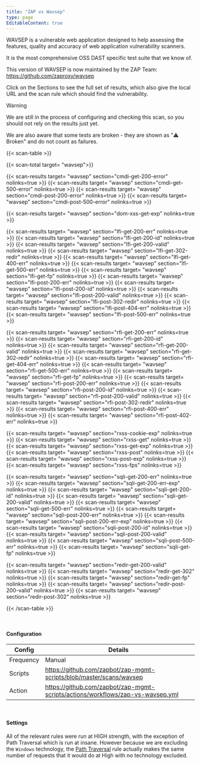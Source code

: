 ```yaml
---
title: "ZAP vs Wavsep"
type: page
EditableContent: true
---
```

WAVSEP is a vulnerable web application designed to help assessing the features, quality and accuracy of web application vulnerability scanners.

It is the most comprehensive OSS DAST specific test suite that we know of.

This version of WAVSEP is now maintained by the ZAP Team: https://github.com/zaproxy/wavsep

Click on the Sections to see the full set of results, which also give the local URL and the scan rule which should find the vulnerability.

> [!WARNING]
> We are still in the process of configuring and checking this scan, so you should not rely on the results just yet.

We are also aware that some tests are broken - they are shown as "⚠️ Broken" and do not count as failures.

{{< scan-table >}}

  {{< scan-total target= "wavsep">}}

  {{< scan-results target= "wavsep" section="cmdi-get-200-error" nolinks=true >}}
  {{< scan-results target= "wavsep" section="cmdi-get-500-error" nolinks=true >}}
  {{< scan-results target= "wavsep" section="cmdi-post-200-error" nolinks=true >}}
  {{< scan-results target= "wavsep" section="cmdi-post-500-error" nolinks=true >}}

  {{< scan-results target= "wavsep" section="dom-xss-get-exp" nolinks=true >}}
  
  {{< scan-results target= "wavsep" section="lfi-get-200-err" nolinks=true >}}
  {{< scan-results target= "wavsep" section="lfi-get-200-id" nolinks=true >}}
  {{< scan-results target= "wavsep" section="lfi-get-200-valid" nolinks=true >}}
  {{< scan-results target= "wavsep" section="lfi-get-302-redir" nolinks=true >}}
  {{< scan-results target= "wavsep" section="lfi-get-400-err" nolinks=true >}}
  {{< scan-results target= "wavsep" section="lfi-get-500-err" nolinks=true >}}
  {{< scan-results target= "wavsep" section="lfi-get-fp" nolinks=true >}}
  {{< scan-results target= "wavsep" section="lfi-post-200-err" nolinks=true >}}
  {{< scan-results target= "wavsep" section="lfi-post-200-id" nolinks=true >}}
  {{< scan-results target= "wavsep" section="lfi-post-200-valid" nolinks=true >}}
  {{< scan-results target= "wavsep" section="lfi-post-302-redir" nolinks=true >}}
  {{< scan-results target= "wavsep" section="lfi-post-404-err" nolinks=true >}}
  {{< scan-results target= "wavsep" section="lfi-post-500-err" nolinks=true >}}

  {{< scan-results target= "wavsep" section="rfi-get-200-err" nolinks=true >}}
  {{< scan-results target= "wavsep" section="rfi-get-200-id" nolinks=true >}}
  {{< scan-results target= "wavsep" section="rfi-get-200-valid" nolinks=true >}}
  {{< scan-results target= "wavsep" section="rfi-get-302-redir" nolinks=true >}}
  {{< scan-results target= "wavsep" section="rfi-get-404-err" nolinks=true >}}
  {{< scan-results target= "wavsep" section="rfi-get-500-err" nolinks=true >}}
  {{< scan-results target= "wavsep" section="rfi-get-fp" nolinks=true >}}
  {{< scan-results target= "wavsep" section="rfi-post-200-err" nolinks=true >}}
  {{< scan-results target= "wavsep" section="rfi-post-200-id" nolinks=true >}}
  {{< scan-results target= "wavsep" section="rfi-post-200-valid" nolinks=true >}}
  {{< scan-results target= "wavsep" section="rfi-post-302-redir" nolinks=true >}}
  {{< scan-results target= "wavsep" section="rfi-post-400-err" nolinks=true >}}
  {{< scan-results target= "wavsep" section="rfi-post-402-err" nolinks=true >}}
  
  {{< scan-results target= "wavsep" section="rxss-cookie-exp" nolinks=true >}}
  {{< scan-results target= "wavsep" section="rxss-get" nolinks=true >}}
  {{< scan-results target= "wavsep" section="rxss-get-exp" nolinks=true >}}
  {{< scan-results target= "wavsep" section="rxss-post" nolinks=true >}}
  {{< scan-results target= "wavsep" section="rxss-post-exp" nolinks=true >}}
  {{< scan-results target= "wavsep" section="rxss-fps" nolinks=true >}}

  {{< scan-results target= "wavsep" section="sqli-get-200-err" nolinks=true >}}
  {{< scan-results target= "wavsep" section="sqli-get-200-err-exp" nolinks=true >}}
  {{< scan-results target= "wavsep" section="sqli-get-200-id" nolinks=true >}}
  {{< scan-results target= "wavsep" section="sqli-get-200-valid" nolinks=true >}}
  {{< scan-results target= "wavsep" section="sqli-get-500-err" nolinks=true >}}
  {{< scan-results target= "wavsep" section="sqli-post-200-err" nolinks=true >}}
  {{< scan-results target= "wavsep" section="sqli-post-200-err-exp" nolinks=true >}}
  {{< scan-results target= "wavsep" section="sqli-post-200-id" nolinks=true >}}
  {{< scan-results target= "wavsep" section="sqli-post-200-valid" nolinks=true >}}
  {{< scan-results target= "wavsep" section="sqli-post-500-err" nolinks=true >}}
  {{< scan-results target= "wavsep" section="sqli-get-fp" nolinks=true >}}

  {{< scan-results target= "wavsep" section="redir-get-200-valid" nolinks=true >}}
  {{< scan-results target= "wavsep" section="redir-get-302" nolinks=true >}}
  {{< scan-results target= "wavsep" section="redir-get-fp" nolinks=true >}}
  {{< scan-results target= "wavsep" section="redir-post-200-valid" nolinks=true >}}
  {{< scan-results target= "wavsep" section="redir-post-302" nolinks=true >}}

{{< /scan-table >}}

&nbsp;  

#### Configuration

| Config | Details |
| --- | --- |
| Frequency | Manual |
| Scripts | https://github.com/zapbot/zap-mgmt-scripts/blob/master/scans/wavsep |
| Action | https://github.com/zapbot/zap-mgmt-scripts/actions/workflows/zap-vs-wavsep.yml | 

&nbsp;  

#### Settings

All of the relevant rules were run at HIGH strength, with the exception of Path Traversal which is run at insane.
However because we are excluding the `Windows` technology, the [Path Traversal](/docs/alerts/6/) rule actually makes the same number of requests that it would do at High with no technology excluded.